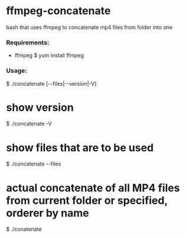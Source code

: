# ffmpeg-concatenate
bash that uses ffmpeg to concatenate mp4 files from folder into one


### Requirements:
- ffmpeg
$ yum install ffmpeg


### Usage:
$ ./concatenate [--files|--version|-V]


# show version
$ ./concatenate -V

# show files that are to be used
$ ./concatenate --files

# actual concatenate of all MP4 files from current folder or specified, orderer by name
$ ./conatenate
